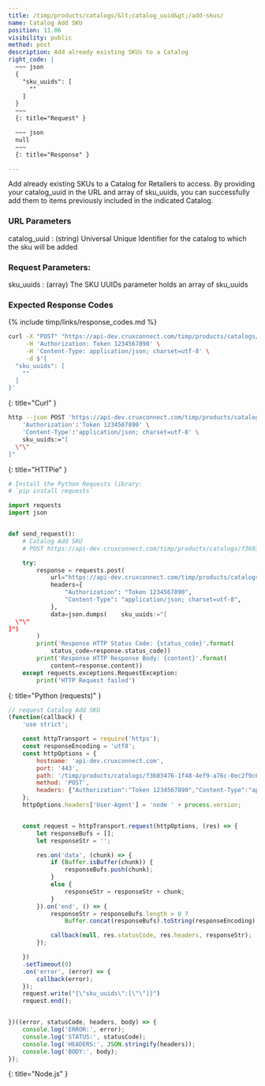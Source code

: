 ```yaml
---
title: /timp/products/catalogs/&lt;catalog_uuid&gt;/add-skus/
name: Catalog Add SKU
position: 11.06
visibility: public
method: post
description: Add already existing SKUs to a Catalog
right_code: |
  ~~~ json
  {
    "sku_uuids": [
      ""
    ]
  }
  ~~~
  {: title="Request" }

  ~~~ json
  null
  ~~~
  {: title="Response" }

---
```

Add already existing SKUs to a Catalog for Retailers to access. By providing your catalog_uuid in the URL and array of sku_uuids, you can successfully add them to items previously included in the indicated Catalog.

### URL Parameters

catalog_uuid
: (string) Universal Unique Identifier for the catalog to which the sku will be added

### Request Parameters:

sku_uuids
: (array) The SKU UUIDs parameter holds an array of sku_uuids

### Expected Response Codes

{% include timp/links/response_codes.md %}


~~~ bash
curl -X "POST" "https://api-dev.cruxconnect.com/timp/products/catalogs/f3603476-1f48-4ef9-a76c-0ec2f9c612fc/add-skus/" \
     -H 'Authorization: Token 1234567890' \
     -H 'Content-Type: application/json; charset=utf-8' \
     -d $'{
  "sku_uuids": [
    ""
  ]
}'

~~~
{: title="Curl" }

~~~ bash
http --json POST 'https://api-dev.cruxconnect.com/timp/products/catalogs/f3603476-1f48-4ef9-a76c-0ec2f9c612fc/add-skus/' \
    'Authorization':'Token 1234567890' \
    'Content-Type':'application/json; charset=utf-8' \
    sku_uuids:="[
  \"\"
]"

~~~
{: title="HTTPie" }

~~~ python
# Install the Python Requests library:
# `pip install requests`

import requests
import json


def send_request():
    # Catalog Add SKU
    # POST https://api-dev.cruxconnect.com/timp/products/catalogs/f3603476-1f48-4ef9-a76c-0ec2f9c612fc/add-skus/

    try:
        response = requests.post(
            url="https://api-dev.cruxconnect.com/timp/products/catalogs/f3603476-1f48-4ef9-a76c-0ec2f9c612fc/add-skus/",
            headers={
                "Authorization": "Token 1234567890",
                "Content-Type": "application/json; charset=utf-8",
            },
            data=json.dumps(    sku_uuids:="[
  \"\"
]")
        )
        print('Response HTTP Status Code: {status_code}'.format(
            status_code=response.status_code))
        print('Response HTTP Response Body: {content}'.format(
            content=response.content))
    except requests.exceptions.RequestException:
        print('HTTP Request failed')

~~~
{: title="Python (requests)" }

~~~ javascript
// request Catalog Add SKU
(function(callback) {
    'use strict';

    const httpTransport = require('https');
    const responseEncoding = 'utf8';
    const httpOptions = {
        hostname: 'api-dev.cruxconnect.com',
        port: '443',
        path: '/timp/products/catalogs/f3603476-1f48-4ef9-a76c-0ec2f9c612fc/add-skus/',
        method: 'POST',
        headers: {"Authorization":"Token 1234567890","Content-Type":"application/json; charset=utf-8"}
    };
    httpOptions.headers['User-Agent'] = 'node ' + process.version;


    const request = httpTransport.request(httpOptions, (res) => {
        let responseBufs = [];
        let responseStr = '';

        res.on('data', (chunk) => {
            if (Buffer.isBuffer(chunk)) {
                responseBufs.push(chunk);
            }
            else {
                responseStr = responseStr + chunk;
            }
        }).on('end', () => {
            responseStr = responseBufs.length > 0 ?
                Buffer.concat(responseBufs).toString(responseEncoding) : responseStr;

            callback(null, res.statusCode, res.headers, responseStr);
        });

    })
    .setTimeout(0)
    .on('error', (error) => {
        callback(error);
    });
    request.write("{\"sku_uuids\":[\"\"]}")
    request.end();


})((error, statusCode, headers, body) => {
    console.log('ERROR:', error);
    console.log('STATUS:', statusCode);
    console.log('HEADERS:', JSON.stringify(headers));
    console.log('BODY:', body);
});

~~~
{: title="Node.js" }
